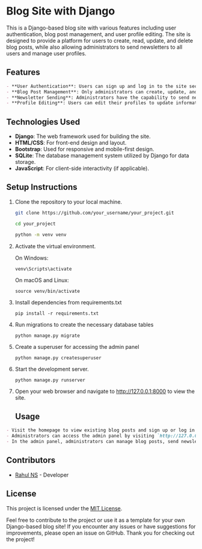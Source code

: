 # Blog Site with Django

This is a Django-based blog site with various features including user authentication, blog post management, and user profile editing. The site is designed to provide a platform for users to create, read, update, and delete blog posts, while also allowing administrators to send newsletters to all users and manage user profiles.

## Features

```markdown
- **User Authentication**: Users can sign up and log in to the site securely.
- **Blog Post Management**: Only administrators can create, update, and delete blog posts.
- **Newsletter Sending**: Administrators have the capability to send newsletters to all users.
- **Profile Editing**: Users can edit their profiles to update information such as their name, email, and profile picture.
```
## Technologies Used

- **Django**: The web framework used for building the site.
- **HTML/CSS**: For front-end design and layout.
- **Bootstrap**: Used for responsive and mobile-first design.
- **SQLite**: The database management system utilized by Django for data storage.
- **JavaScript**: For client-side interactivity (if applicable).

## Setup Instructions

1. Clone the repository to your local machine.
   ```bash
   git clone https://github.com/your_username/your_project.git

   cd your_project

   python -m venv venv
   ```

 2. Activate the virtual environment.

     On Windows:
    ```
    venv\Scripts\activate
    ```
     On macOS and Linux:
    ```
    source venv/bin/activate
    ```
3. Install dependencies from requirements.txt
   ```
   pip install -r requirements.txt
   ```
4. Run migrations to create the necessary database tables
   ```
   python manage.py migrate
   ```
5. Create a superuser for accessing the admin panel
    ```
    python manage.py createsuperuser
    ```
6. Start the development server.
   ```
   python manage.py runserver
   ```
7. Open your web browser and navigate to http://127.0.0.1:8000 to view the site.
   ## Usage

```markdown
- Visit the homepage to view existing blog posts and sign up or log in to create your own posts.
- Administrators can access the admin panel by visiting `http://127.0.0.1:8000/admin` and log in with their superuser credentials.
- In the admin panel, administrators can manage blog posts, send newsletters, and edit user profiles.
```

## Contributors
- [Rahul NS](https://github.com/Rahulns21) - Developer

## License
This project is licensed under the [MIT License](LICENSE).

Feel free to contribute to the project or use it as a template for your own Django-based blog site! If you encounter any issues or have suggestions for improvements, please open an issue on GitHub. Thank you for checking out the project!

   

